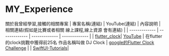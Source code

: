 # MY_Experience
關於我曾經學習,接觸的相關專案
| 專案名稱(連結) | YouTube(連結) | 內容說明 | 相關連結(假如是比賽或者相關 線上課程,線上資源 會有連結) |
| ------------- | ------------- | ------------- | ------------- |
| [flutter_clock](https://github.com/EriaWist/flutter_clock)| [YouTube](https://youtu.be/4qPSyzGeOeg) | 在flutter的clock挑戰中獲得前25名 作品名稱叫做 DJ Clock | [google的Flutter Clock Challenge](https://flutter.dev/clock) |
| [SwiftUI-Tutorials](https://github.com/EriaWist/SwiftUI-Tutorials/blob/master/README.md)|
